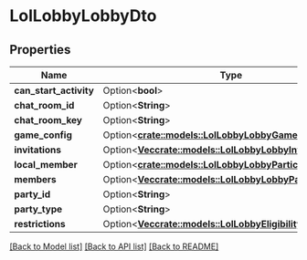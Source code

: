 # LolLobbyLobbyDto

## Properties

Name | Type | Description | Notes
------------ | ------------- | ------------- | -------------
**can_start_activity** | Option<**bool**> |  | [optional]
**chat_room_id** | Option<**String**> |  | [optional]
**chat_room_key** | Option<**String**> |  | [optional]
**game_config** | Option<[**crate::models::LolLobbyLobbyGameConfigDto**](LolLobbyLobbyGameConfigDto.md)> |  | [optional]
**invitations** | Option<[**Vec<crate::models::LolLobbyLobbyInvitationDto>**](LolLobbyLobbyInvitationDto.md)> |  | [optional]
**local_member** | Option<[**crate::models::LolLobbyLobbyParticipantDto**](LolLobbyLobbyParticipantDto.md)> |  | [optional]
**members** | Option<[**Vec<crate::models::LolLobbyLobbyParticipantDto>**](LolLobbyLobbyParticipantDto.md)> |  | [optional]
**party_id** | Option<**String**> |  | [optional]
**party_type** | Option<**String**> |  | [optional]
**restrictions** | Option<[**Vec<crate::models::LolLobbyEligibilityRestriction>**](LolLobbyEligibilityRestriction.md)> |  | [optional]

[[Back to Model list]](../README.md#documentation-for-models) [[Back to API list]](../README.md#documentation-for-api-endpoints) [[Back to README]](../README.md)


